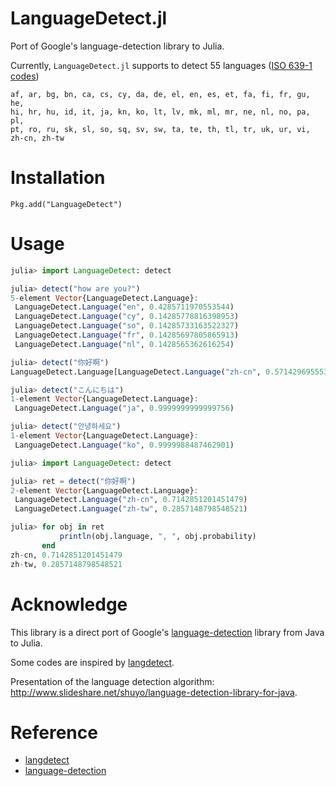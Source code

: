 # LanguageDetect.jl

Port of Google's language-detection library to Julia.


Currently, `LanguageDetect.jl` supports to detect 55 languages ([ISO 639-1 codes](https://en.wikipedia.org/wiki/List_of_ISO_639-1_codes))

```
af, ar, bg, bn, ca, cs, cy, da, de, el, en, es, et, fa, fi, fr, gu, he,
hi, hr, hu, id, it, ja, kn, ko, lt, lv, mk, ml, mr, ne, nl, no, pa, pl,
pt, ro, ru, sk, sl, so, sq, sv, sw, ta, te, th, tl, tr, uk, ur, vi, zh-cn, zh-tw
```

# Installation

```
Pkg.add("LanguageDetect")
```


# Usage

```julia
julia> import LanguageDetect: detect

julia> detect("how are you?")
5-element Vector{LanguageDetect.Language}:
 LanguageDetect.Language("en", 0.4285711970553544)
 LanguageDetect.Language("cy", 0.14285778816398953)
 LanguageDetect.Language("so", 0.14285733163522327)
 LanguageDetect.Language("fr", 0.14285697805865913)
 LanguageDetect.Language("nl", 0.1428565362616254)

julia> detect("你好啊")
LanguageDetect.Language[LanguageDetect.Language("zh-cn", 0.5714296955539807), LanguageDetect.Language("zh-tw", 0.42857030110045014)]

julia> detect("こんにちは")
1-element Vector{LanguageDetect.Language}:
 LanguageDetect.Language("ja", 0.9999999999999756)

julia> detect("안녕하세요")
1-element Vector{LanguageDetect.Language}:
 LanguageDetect.Language("ko", 0.9999988487462901)
```


```julia
julia> import LanguageDetect: detect

julia> ret = detect("你好啊")
2-element Vector{LanguageDetect.Language}:
 LanguageDetect.Language("zh-cn", 0.7142851201451479)
 LanguageDetect.Language("zh-tw", 0.2857148798548521)

julia> for obj in ret
           println(obj.language, ", ", obj.probability)
       end
zh-cn, 0.7142851201451479
zh-tw, 0.2857148798548521
```

# Acknowledge

This library is a direct port of Google's [language-detection](https://code.google.com/archive/p/language-detection/) library from Java to Julia.

Some codes are inspired by [langdetect](https://github.com/Mimino666/LanguageDetect).

Presentation of the language detection algorithm: http://www.slideshare.net/shuyo/language-detection-library-for-java.


# Reference

- [langdetect](https://github.com/Mimino666/LanguageDetect)
- [language-detection](https://code.google.com/archive/p/language-detection/)
